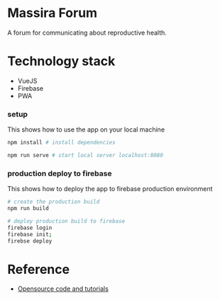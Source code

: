 # Massira Forum
A forum for communicating about reproductive health.

# Technology stack

- VueJS
- Firebase
- PWA

### setup
This shows how to use the app on your local machine
``` bash
npm install # install dependencies

npm run serve # start local server localhost:8080
```

### production deploy to firebase
This shows how to deploy the app to firebase production environment

```bash
# create the production build
npm run build
```

```bash
# deploy production build to firebase
firebase login
firebase init;
firebse deploy
```

# Reference
- [Opensource code and tutorials]()
